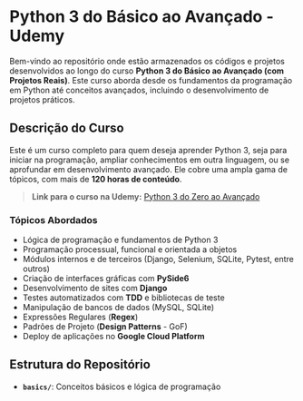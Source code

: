 # Python 3 do Básico ao Avançado - Udemy

Bem-vindo ao repositório onde estão armazenados os códigos e projetos desenvolvidos ao longo do curso **Python 3 do Básico ao Avançado (com Projetos Reais)**. Este curso aborda desde os fundamentos da programação em Python até conceitos avançados, incluindo o desenvolvimento de projetos práticos.

## Descrição do Curso

Este é um curso completo para quem deseja aprender Python 3, seja para iniciar na programação, ampliar conhecimentos em outra linguagem, ou se aprofundar em desenvolvimento avançado. Ele cobre uma ampla gama de tópicos, com mais de **120 horas de conteúdo**.

> **Link para o curso na Udemy:** [Python 3 do Zero ao Avançado](https://www.udemy.com/course/python-3-do-zero-ao-avancado/?srsltid=AfmBOooPu3rsK6f4QC9r3zO6ByJhbcp9ShC0e1_1vPjKJBq7npLyh02x&couponCode=BFCPSALE24)

### Tópicos Abordados
- Lógica de programação e fundamentos de Python 3
- Programação processual, funcional e orientada a objetos
- Módulos internos e de terceiros (Django, Selenium, SQLite, Pytest, entre outros)
- Criação de interfaces gráficas com **PySide6**
- Desenvolvimento de sites com **Django**
- Testes automatizados com **TDD** e bibliotecas de teste
- Manipulação de bancos de dados (MySQL, SQLite)
- Expressões Regulares (**Regex**)
- Padrões de Projeto (**Design Patterns** - GoF)
- Deploy de aplicações no **Google Cloud Platform**

## Estrutura do Repositório
- **`basics/`**: Conceitos básicos e lógica de programação



